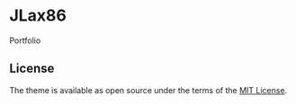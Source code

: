 # JLax86

Portfolio

## License

The theme is available as open source under the terms of the [MIT License](https://opensource.org/licenses/MIT).
